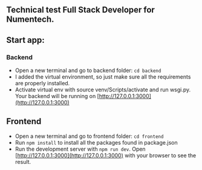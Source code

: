 ## Technical test Full Stack Developer for Numentech.

## Start app:
### Backend
- Open a new terminal and go to backend folder: `cd backend`
- I added the virtual environment, so just make sure all the requirements are properly installed.
- Activate virtual env with source venv/Scripts/activate and run wsgi.py. Your backend will be running on [http://127.0.0.1:3000](http://127.0.0.1:3000)

## Frontend
- Open a new terminal and go to frontend folder: `cd frontend`
- Run `npm install` to install all the packages found in package.json
- Run the development server with `npm run dev`. Open [http://127.0.0.1:3000](http://127.0.0.1:3000) with your browser to see the result.
